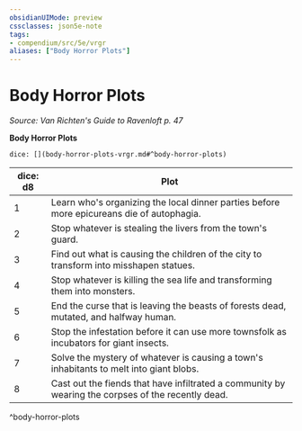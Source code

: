 ```yaml
---
obsidianUIMode: preview
cssclasses: json5e-note
tags:
- compendium/src/5e/vrgr
aliases: ["Body Horror Plots"]
---
```

# Body Horror Plots
*Source: Van Richten's Guide to Ravenloft p. 47* 

**Body Horror Plots**

`dice: [](body-horror-plots-vrgr.md#^body-horror-plots)`

| dice: d8 | Plot |
|----------|------|
| 1 | Learn who's organizing the local dinner parties before more epicureans die of autophagia. |
| 2 | Stop whatever is stealing the livers from the town's guard. |
| 3 | Find out what is causing the children of the city to transform into misshapen statues. |
| 4 | Stop whatever is killing the sea life and transforming them into monsters. |
| 5 | End the curse that is leaving the beasts of forests dead, mutated, and halfway human. |
| 6 | Stop the infestation before it can use more townsfolk as incubators for giant insects. |
| 7 | Solve the mystery of whatever is causing a town's inhabitants to melt into giant blobs. |
| 8 | Cast out the fiends that have infiltrated a community by wearing the corpses of the recently dead. |
^body-horror-plots